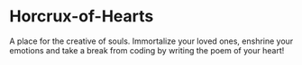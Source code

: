 # Horcrux-of-Hearts
A place for the creative of souls. Immortalize your loved ones, enshrine your emotions and take a break from coding by writing the poem of your heart! 
